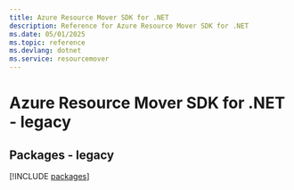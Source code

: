```yaml
---
title: Azure Resource Mover SDK for .NET
description: Reference for Azure Resource Mover SDK for .NET
ms.date: 05/01/2025
ms.topic: reference
ms.devlang: dotnet
ms.service: resourcemover
---
```

# Azure Resource Mover SDK for .NET - legacy
## Packages - legacy
[!INCLUDE [packages](resource-mover-index.md)]